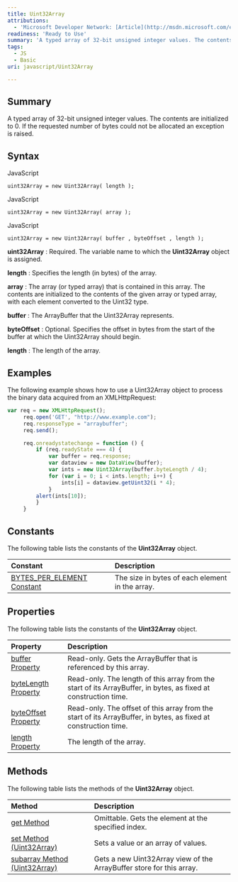 ```yaml
---
title: Uint32Array
attributions:
  - 'Microsoft Developer Network: [Article](http://msdn.microsoft.com/en-us/library/ie/br230737(v=vs.94).aspx)'
readiness: 'Ready to Use'
summary: 'A typed array of 32-bit unsigned integer values. The contents are initialized to 0. If the requested number of bytes could not be allocated an exception is raised.'
tags:
  - JS
  - Basic
uri: javascript/Uint32Array

---
```

## <span>Summary</span>

A typed array of 32-bit unsigned integer values. The contents are initialized to 0. If the requested number of bytes could not be allocated an exception is raised.

## <span>Syntax</span>

<span class="language">JavaScript</span>

    uint32Array = new Uint32Array( length );

<span class="language">JavaScript</span>

    uint32Array = new Uint32Array( array );

<span class="language">JavaScript</span>

    uint32Array = new Uint32Array( buffer , byteOffset , length );

**uint32Array**
:   Required. The variable name to which the **Uint32Array** object is assigned.

**length**
:   Specifies the length (in bytes) of the array.

**array**
:   The array (or typed array) that is contained in this array. The contents are initialized to the contents of the given array or typed array, with each element converted to the Uint32 type.

**buffer**
:   The ArrayBuffer that the Uint32Array represents.

**byteOffset**
:   Optional. Specifies the offset in bytes from the start of the buffer at which the Uint32Array should begin.

**length**
:   The length of the array.

## <span>Examples</span>

The following example shows how to use a Uint32Array object to process the binary data acquired from an XMLHttpRequest:

``` js
var req = new XMLHttpRequest();
     req.open('GET', "http://www.example.com");
     req.responseType = "arraybuffer";
     req.send();

     req.onreadystatechange = function () {
         if (req.readyState === 4) {
             var buffer = req.response;
             var dataview = new DataView(buffer);
             var ints = new Uint32Array(buffer.byteLength / 4);
             for (var i = 0; i < ints.length; i++) {
                 ints[i] = dataview.getUint32(i * 4);
             }
         alert(ints[10]);
         }
     }
```

## <span>Constants</span>

The following table lists the constants of the **Uint32Array** object.

|Constant|Description|
|:-------|:----------|
|[BYTES\_PER\_ELEMENT Constant](/javascript/Uint32Array/BYTES_PER_ELEMENT)|The size in bytes of each element in the array.|

## <span>Properties</span>

The following table lists the constants of the **Uint32Array** object.

|Property|Description|
|:-------|:----------|
|[buffer Property](/javascript/Uint32Array/buffer)|Read-only. Gets the ArrayBuffer that is referenced by this array.|
|[byteLength Property](/javascript/Uint32Array/byteLength)|Read-only. The length of this array from the start of its ArrayBuffer, in bytes, as fixed at construction time.|
|[byteOffset Property](/javascript/Uint32Array/byteOffset)|Read-only. The offset of this array from the start of its ArrayBuffer, in bytes, as fixed at construction time.|
|[length Property](/javascript/Uint32Array/length)|The length of the array.|

## <span>Methods</span>

The following table lists the methods of the **Uint32Array** object.

|Method|Description|
|:-----|:----------|
|[get Method](/javascript/Uint32Array/get)|Omittable. Gets the element at the specified index.|
|[set Method (Uint32Array)](/javascript/Uint32Array/set)|Sets a value or an array of values.|
|[subarray Method (Uint32Array)](/javascript/Uint32Array/subarray)|Gets a new Uint32Array view of the ArrayBuffer store for this array.|

